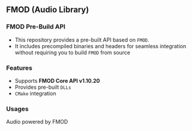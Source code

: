 ## FMOD (Audio Library)
### FMOD Pre-Build API
* This repository provides a pre-built API based on `FMOD`.
* It includes precompiled binaries and headers for seamless integration without requiring you to build `FMOD` from source

### Features
* Supports **FMOD Core API v1.10.20**
* Provides pre-built `DLLs` 
* `CMake` integration

### Usages


Audio powered by FMOD

